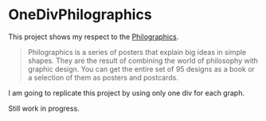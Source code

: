 # OneDivPhilographics
This project shows my respect to the [Philographics](http://studiocarreras.com/philographics/).

> Philographics is a series of posters that explain big ideas in simple shapes. They are the result of combining the world of philosophy with graphic design. You can get the entire set of 95 designs as a book or a selection of them as posters and postcards.

I am going to replicate this project by using only one div for each graph.

Still work in progress.
